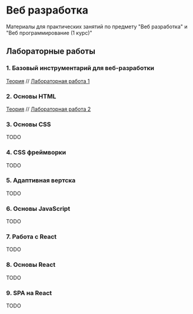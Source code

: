 # Веб разработка

Материалы для практических занятий по предмету "Веб разработка" и "Веб программирование (1 курс)"

## Лабораторные работы

### 1. Базовый инструментарий для веб-разработки

[Теория](01-software.md) // [Лабораторная работа 1](labs/lab1.md)

### 2. Основы HTML

[Теория](02-html.md) // [Лабораторная работа 2](labs/lab2.md)

### 3. Основы CSS

TODO

### 4. CSS фреймворки

TODO

### 5. Адаптивная вертска

TODO

### 6. Основы JavaScript

TODO

### 7. Работа с React

TODO

### 8. Основы React

TODO

### 9. SPA на React

TODO
